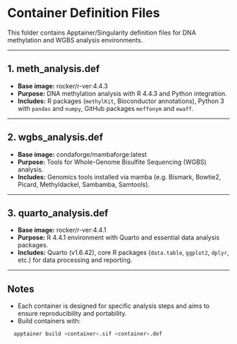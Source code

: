 # Container Definition Files

This folder contains Apptainer/Singularity definition files for DNA methylation and WGBS analysis environments.

---

## 1. meth_analysis.def

- **Base image:** rocker/r-ver:4.4.3  
- **Purpose:** DNA methylation analysis with R 4.4.3 and Python integration.  
- **Includes:** R packages (`methylKit`, Bioconductor annotations), Python 3 with `pandas` and `numpy`, GitHub packages `meffonym` and `ewaff`.

---

## 2. wgbs_analysis.def

- **Base image:** condaforge/mambaforge:latest  
- **Purpose:** Tools for Whole-Genome Bisulfite Sequencing (WGBS) analysis.  
- **Includes:** Genomics tools installed via mamba (e.g. Bismark, Bowtie2, Picard, Methyldackel, Sambamba, Samtools).

---

## 3. quarto_analysis.def

- **Base image:** rocker/r-ver:4.4.1  
- **Purpose:** R 4.4.1 environment with Quarto and essential data analysis packages.  
- **Includes:** Quarto (v1.6.42), core R packages (`data.table`, `ggplot2`, `dplyr`, etc.) for data processing and reporting.

---

## Notes

- Each container is designed for specific analysis steps and aims to ensure reproducibility and portability.  
- Build containers with:  
  
```bash
  apptainer build <container>.sif <container>.def
```